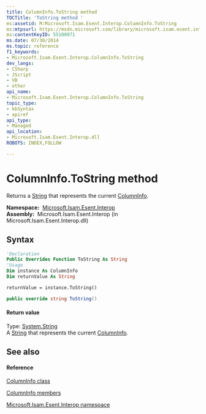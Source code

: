 ```yaml
---
title: ColumnInfo.ToString method 
TOCTitle: 'ToString method '
ms:assetid: M:Microsoft.Isam.Esent.Interop.ColumnInfo.ToString
ms:mtpsurl: https://msdn.microsoft.com/library/microsoft.isam.esent.interop.columninfo.tostring(v=EXCHG.10)
ms:contentKeyID: 55100971
ms.date: 07/30/2014
ms.topic: reference
f1_keywords:
- Microsoft.Isam.Esent.Interop.ColumnInfo.ToString
dev_langs:
- CSharp
- JScript
- VB
- other
api_name: 
- Microsoft.Isam.Esent.Interop.ColumnInfo.ToString
topic_type: 
- kbSyntax
- apiref
api_type: 
- Managed
api_location: 
- Microsoft.Isam.Esent.Interop.dll
ROBOTS: INDEX,FOLLOW

---
```


# ColumnInfo.ToString method

Returns a [String](/dotnet/api/system.string) that represents the current [ColumnInfo](./columninfo-class.md).

**Namespace:**  [Microsoft.Isam.Esent.Interop](./microsoft.isam.esent.interop-namespace.md)  
**Assembly:**  Microsoft.Isam.Esent.Interop (in Microsoft.Isam.Esent.Interop.dll)

## Syntax

``` vb
'Declaration
Public Overrides Function ToString As String
'Usage
Dim instance As ColumnInfo
Dim returnValue As String

returnValue = instance.ToString()
```

``` csharp
public override string ToString()
```

#### Return value

Type: [System.String](/dotnet/api/system.string)  
A [String](/dotnet/api/system.string) that represents the current [ColumnInfo](./columninfo-class.md).  

## See also

#### Reference

[ColumnInfo class](./columninfo-class.md)

[ColumnInfo members](./columninfo-members.md)

[Microsoft.Isam.Esent.Interop namespace](./microsoft.isam.esent.interop-namespace.md)